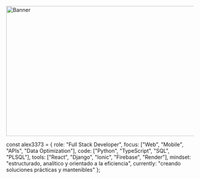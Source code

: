 <img src="https://github.com/user-attachments/assets/2a312cdd-a2e2-4dd4-a341-fbd03b4e7e65"
     width="1000" height="350" alt="Banner" />




const alex3373 = { role: "Full Stack Developer", focus: ["Web", "Mobile", "APIs", "Data Optimization"], code: ["Python", "TypeScript", "SQL", "PLSQL"], tools: ["React", "Django", "Ionic", "Firebase", "Render"], mindset: "estructurado, analítico y orientado a la eficiencia", currently: "creando soluciones prácticas y mantenibles" };

